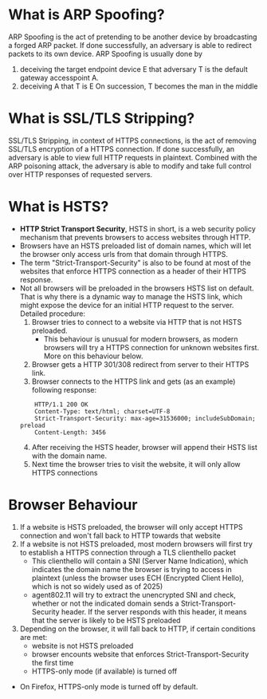 What is ARP Spoofing?
=====================
ARP Spoofing is the act of pretending to be another device by broadcasting a forged ARP packet.
If done successfully, an adversary is able to redirect packets to its own device. 
ARP Spoofing is usually done by 
1. deceiving the target endpoint device E that adversary T is the default gateway accesspoint A.
2. deceiving A that T is E
On succession, T becomes the man in the middle

What is SSL/TLS Stripping?
==========================
SSL/TLS Stripping, in context of HTTPS connections, is the act of removing SSL/TLS encryption of a HTTPS connection.
If done successfully, an adversary is able to view full HTTP requests in plaintext.
Combined with the ARP poisoning attack, the adversary is able to modify and take full control over HTTP responses of requested servers.

What is HSTS?
=============
- **HTTP Strict Transport Security**, HSTS in short, is a web security policy mechanism that prevents browsers to access websites through HTTP.
- Browsers have an HSTS preloaded list of domain names, which will let the browser only access urls from that domain through HTTPS.
- The term "Strict-Transport-Security" is also to be found at most of the websites that enforce HTTPS connection as a header of their HTTPS response.
- Not all browsers will be preloaded in the browsers HSTS list on default. That is why there is a dynamic way to manage the HSTS link, which might expose the device for an initial HTTP request to the server. Detailed procedure:
    1. Browser tries to connect to a website via HTTP that is not HSTS preloaded.
        - This behaviour is unusual for modern browsers, as modern browsers will try a HTTPS connection for unknown websites first. More on this behaviour below.
    2. Browser gets a HTTP 301/308 redirect from server to their HTTPS link.
    3. Browser connects to the HTTPS link and gets (as an example) following response:
    ```http
        HTTP/1.1 200 OK
        Content-Type: text/html; charset=UTF-8
        Strict-Transport-Security: max-age=31536000; includeSubDomain; preload
        Content-Length: 3456
    ```
    4. After receiving the HSTS header, browser will append their HSTS list with the domain name.
    5. Next time the browser tries to visit the website, it will only allow HTTPS connections


Browser Behaviour
=================
1. If a website is HSTS preloaded, the browser will only accept HTTPS connection and won't fall back to HTTP towards that website
2. If a website is not HSTS preloaded, most modern browsers will first try to establish a HTTPS connection through a TLS clienthello packet
    - This clienthello will contain a SNI (Server Name Indication), which indicates the domain name the browser is trying to access in plaintext (unless the browser uses ECH (Encrypted Client Hello), which is not so widely used as of 2025)
    - agent802.11 will try to extract the unencrypted SNI and check, whether or not the indicated domain sends a Strict-Transport-Security header. If the server responds with this header, it means that the server is likely to be HSTS preloaded
3. Depending on the browser, it will fall back to HTTP, if certain conditions are met:
    - website is not HSTS preloaded
    - browser encounts website that enforces Strict-Transport-Security the first time
    - HTTPS-only mode (if available) is turned off
- On Firefox, HTTPS-only mode is turned off by default.
